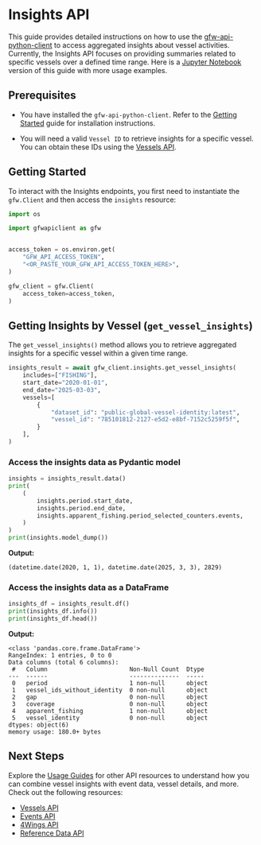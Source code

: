 # Insights API

This guide provides detailed instructions on how to use the [gfw-api-python-client](https://github.com/GlobalFishingWatch/gfw-api-python-client) to access aggregated insights about vessel activities. Currently, the Insights API focuses on providing summaries related to specific vessels over a defined time range. Here is a [Jupyter Notebook](https://github.com/GlobalFishingWatch/gfw-api-python-client/blob/develop/notebooks/usage-guides/insights-api.ipynb) version of this guide with more usage examples.

## Prerequisites

- You have installed the `gfw-api-python-client`. Refer to the [Getting Started](../getting-started) guide for installation instructions.

- You will need a valid `Vessel ID` to retrieve insights for a specific vessel. You can obtain these IDs using the [Vessels API](vessels-api).

## Getting Started

To interact with the Insights endpoints, you first need to instantiate the `gfw.Client` and then access the `insights` resource:

```python
import os

import gfwapiclient as gfw


access_token = os.environ.get(
    "GFW_API_ACCESS_TOKEN",
    "<OR_PASTE_YOUR_GFW_API_ACCESS_TOKEN_HERE>",
)

gfw_client = gfw.Client(
    access_token=access_token,
)
```

## Getting Insights by Vessel (`get_vessel_insights`)

The `get_vessel_insights()` method allows you to retrieve aggregated insights for a specific vessel within a given time range.

```python
insights_result = await gfw_client.insights.get_vessel_insights(
    includes=["FISHING"],
    start_date="2020-01-01",
    end_date="2025-03-03",
    vessels=[
        {
            "dataset_id": "public-global-vessel-identity:latest",
            "vessel_id": "785101812-2127-e5d2-e8bf-7152c5259f5f",
        }
    ],
)
```

### Access the insights data as Pydantic model

```python
insights = insights_result.data()
print(
    (
        insights.period.start_date,
        insights.period.end_date,
        insights.apparent_fishing.period_selected_counters.events,
    )
)
print(insights.model_dump())
```

**Output:**

```
(datetime.date(2020, 1, 1), datetime.date(2025, 3, 3), 2829)
```

### Access the insights data as a DataFrame

```python
insights_df = insights_result.df()
print(insights_df.info())
print(insights_df.head())
```

**Output:**

```
<class 'pandas.core.frame.DataFrame'>
RangeIndex: 1 entries, 0 to 0
Data columns (total 6 columns):
 #   Column                       Non-Null Count  Dtype
---  ------                       --------------  -----
 0   period                       1 non-null      object
 1   vessel_ids_without_identity  0 non-null      object
 2   gap                          0 non-null      object
 3   coverage                     0 non-null      object
 4   apparent_fishing             1 non-null      object
 5   vessel_identity              0 non-null      object
dtypes: object(6)
memory usage: 180.0+ bytes
```

## Next Steps

Explore the [Usage Guides](index) for other API resources to understand how you can combine vessel insights with event data, vessel details, and more. Check out the following resources:

  - [Vessels API](vessels-api)
  - [Events API](events-api)
  - [4Wings API](4wings-api)
  - [Reference Data API](references-data-api)

